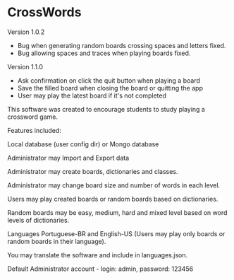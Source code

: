 # CrossWords

Version 1.0.2
- Bug when generating random boards crossing spaces and letters fixed.
- Bug allowing spaces and traces when playing boards fixed.

Version 1.1.0
- Ask confirmation on click the quit button when playing a board
- Save the filled board when closing the board or quitting the app
- User may play the latest board if it's not completed

This software was created to encourage students to study playing a crossword game.

Features included:

Local database (user config dir) or Mongo database

Administrator may Import and Export data

Administrator may create boards, dictionaries and classes.

Administrator may change board size and number of words in each level.

Users may play created boards or random boards based on dictionaries.

Random boards may be easy, medium, hard and mixed level based on word levels of dictionaries.

Languages Portuguese-BR and English-US (Users may play only boards or random boards in their language).

You may translate the software and include in languages.json.

Default Administrator account -
login: admin,
password: 123456
